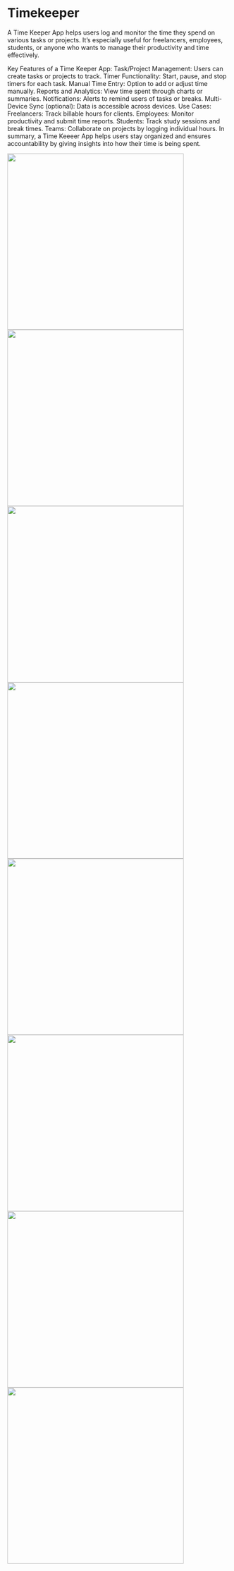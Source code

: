 # Timekeeper

A Time Keeper App helps users log and monitor the time they spend on various tasks or projects. It’s especially useful for freelancers, employees, students, or anyone who wants to manage their productivity and time effectively.

Key Features of a Time Keeper App:
Task/Project Management: Users can create tasks or projects to track.
Timer Functionality: Start, pause, and stop timers for each task.
Manual Time Entry: Option to add or adjust time manually.
Reports and Analytics: View time spent through charts or summaries.
Notifications: Alerts to remind users of tasks or breaks.
Multi-Device Sync (optional): Data is accessible across devices.
Use Cases:
Freelancers: Track billable hours for clients.
Employees: Monitor productivity and submit time reports.
Students: Track study sessions and break times.
Teams: Collaborate on projects by logging individual hours.
In summary, a Time Keeeer App helps users stay organized and ensures accountability by giving insights into how their time is being spent.


<img src="images/Sign-In.png" width="400"> <img src="images/A.png" width="400">
<img src="images/B.png" width="400">
<img src="images/C.png" width="400">
<img src="images/D.png" width="400">
<img src="images/E.png" width="400">
<img src="images/F.png" width="400">
<img src="images/G.png" width="400">




